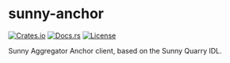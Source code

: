 # sunny-anchor

[![Crates.io](https://img.shields.io/crates/v/sunny-anchor)](https://crates.io/crates/sunny-anchor)
[![Docs.rs](https://docs.rs/sunny-anchor/badge.svg)](https://docs.rs/sunny-anchor)
[![License](https://img.shields.io/badge/license-AGPL%203.0-blue)](https://github.com/arrowprotocol/arrow/blob/master/LICENSE.md)

Sunny Aggregator Anchor client, based on the Sunny Quarry IDL.
